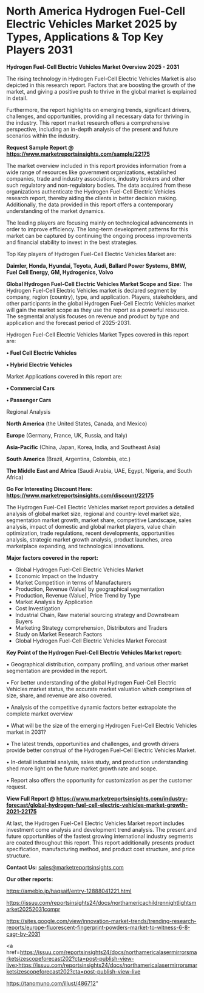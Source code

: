 # North America Hydrogen Fuel-Cell Electric Vehicles Market 2025 by Types, Applications & Top Key Players 2031

<Strong> Hydrogen Fuel-Cell Electric Vehicles Market Overview 2025 - 2031</strong>

The rising technology in Hydrogen Fuel-Cell Electric Vehicles Market is also depicted in this research report. Factors that are boosting the growth of the market, and giving a positive push to thrive in the global market is explained in detail.

Furthermore, the report highlights on emerging trends, significant drivers, challenges, and opportunities, providing all necessary data for thriving in the industry. This report market research offers a comprehensive perspective, including an in-depth analysis of the present and future scenarios within the industry.

<strong>Request Sample Report @ <a href=https://www.marketreportsinsights.com/sample/22175>https://www.marketreportsinsights.com/sample/22175</a></strong>

The market overview included in this report provides information from a wide range of resources like government organizations, established companies, trade and industry associations, industry brokers and other such regulatory and non-regulatory bodies. The data acquired from these organizations authenticate the Hydrogen Fuel-Cell Electric Vehicles research report, thereby aiding the clients in better decision making. Additionally, the data provided in this report offers a contemporary understanding of the market dynamics.

The leading players are focusing mainly on technological advancements in order to improve efficiency. The long-term development patterns for this market can be captured by continuing the ongoing process improvements and financial stability to invest in the best strategies.

Top Key players of Hydrogen Fuel-Cell Electric Vehicles Market are:

<strong>Daimler, Honda, Hyundai, Toyota, Audi, Ballard Power Systems, BMW, Fuel Cell Energy, GM, Hydrogenics, Volvo</strong>

<strong><b>Global Hydrogen Fuel-Cell Electric Vehicles Market Scope and Size:</b></strong>
The Hydrogen Fuel-Cell Electric Vehicles market is declared segment by company, region (country), type, and application. Players, stakeholders, and other participants in the global Hydrogen Fuel-Cell Electric Vehicles market will gain the market scope as they use the report as a powerful resource. The segmental analysis focuses on revenue and product by type and application and the forecast period of 2025-2031.

Hydrogen Fuel-Cell Electric Vehicles Market Types covered in this report are:

<strong>• Fuel Cell Electric Vehicles

• Hybrid Electric Vehicles</strong>

Market Applications covered in this report are:

<strong>• Commercial Cars

• Passenger Cars</strong> 

Regional Analysis

<strong>North America</strong> (the United States, Canada, and Mexico)

<strong>Europe</strong> (Germany, France, UK, Russia, and Italy)

<strong>Asia-Pacific</strong> (China, Japan, Korea, India, and Southeast Asia)

<strong>South America</strong> (Brazil, Argentina, Colombia, etc.)

<strong>The Middle East and Africa</strong> (Saudi Arabia, UAE, Egypt, Nigeria, and South Africa)

<strong>Go For Interesting Discount Here: <a href=https://www.marketreportsinsights.com/discount/22175>https://www.marketreportsinsights.com/discount/22175</a></strong>

The Hydrogen Fuel-Cell Electric Vehicles market report provides a detailed analysis of global market size, regional and country-level market size, segmentation market growth, market share, competitive Landscape, sales analysis, impact of domestic and global market players, value chain optimization, trade regulations, recent developments, opportunities analysis, strategic market growth analysis, product launches, area marketplace expanding, and technological innovations.

<strong><b>Major factors covered in the report:</b></strong>
<ul>
  <li>Global Hydrogen Fuel-Cell Electric Vehicles Market </li>
  <li>Economic Impact on the Industry</li>
  <li>Market Competition in terms of Manufacturers</li>
  <li>Production, Revenue (Value) by geographical segmentation</li>
  <li>Production, Revenue (Value), Price Trend by Type</li>
  <li>Market Analysis by Application</li>
  <li>Cost Investigation</li>
  <li>Industrial Chain, Raw material sourcing strategy and Downstream Buyers</li>
  <li>Marketing Strategy comprehension, Distributors and Traders</li>
  <li>Study on Market Research Factors</li>
  <li>Global Hydrogen Fuel-Cell Electric Vehicles Market Forecast</li>
</ul>

<strong><b>Key Point of the Hydrogen Fuel-Cell Electric Vehicles Market report:</b></strong>

• Geographical distribution, company profiling, and various other market segmentation are provided in the report.

• For better understanding of the global Hydrogen Fuel-Cell Electric Vehicles market status, the accurate market valuation which comprises of size, share, and revenue are also covered.

• Analysis of the competitive dynamic factors better extrapolate the complete market overview

• What will be the size of the emerging Hydrogen Fuel-Cell Electric Vehicles market in 2031?

• The latest trends, opportunities and challenges, and growth drivers provide better construal of the Hydrogen Fuel-Cell Electric Vehicles Market.

• In-detail industrial analysis, sales study, and production understanding shed more light on the future market growth rate and scope.

• Report also offers the opportunity for customization as per the customer request.

<strong><b>View Full Report @ <a href=https://www.marketreportsinsights.com/industry-forecast/global-hydrogen-fuel-cell-electric-vehicles-market-growth-2021-22175>https://www.marketreportsinsights.com/industry-forecast/global-hydrogen-fuel-cell-electric-vehicles-market-growth-2021-22175</a></b></strong>


At last, the Hydrogen Fuel-Cell Electric Vehicles Market report includes investment come analysis and development trend analysis. The present and future opportunities of the fastest growing international industry segments are coated throughout this report. This report additionally presents product specification, manufacturing method, and product cost structure, and price structure.

<strong>Contact Us:</strong>
sales@marketreportsinsights.com

<strong>Our other reports:</strong>

<a href=https://ameblo.jp/haqsaif/entry-12888041221.html>https://ameblo.jp/haqsaif/entry-12888041221.html</a>

<a href=https://issuu.com/reportsinsights24/docs/northamericachildrennightlightsmarket20252031compr>https://issuu.com/reportsinsights24/docs/northamericachildrennightlightsmarket20252031compr</a>

<a href=https://sites.google.com/view/innovation-market-trends/trending-research-reports/europe-fluorescent-fingerprint-powders-market-to-witness-6-8-cagr-by-2031>https://sites.google.com/view/innovation-market-trends/trending-research-reports/europe-fluorescent-fingerprint-powders-market-to-witness-6-8-cagr-by-2031</a>

<a href=https://issuu.com/reportsinsights24/docs/northamericalasermirrorsmarketsizescopeforecast202?cta=post-publish-view-live>https://issuu.com/reportsinsights24/docs/northamericalasermirrorsmarketsizescopeforecast202?cta=post-publish-view-live</a>

<a href=https://tanomuno.com/illust/486712>https://tanomuno.com/illust/486712</a>"
